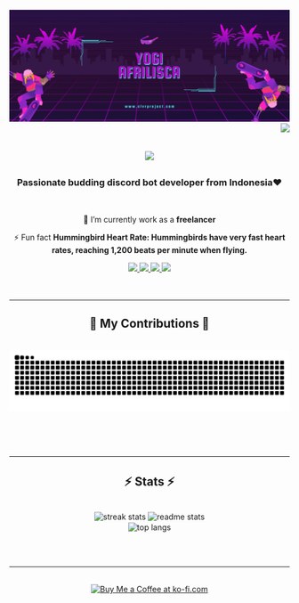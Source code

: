 ![logo](./banner.png)
<img align="right" src="https://visitor-badge.laobi.icu/badge?page_id=YogiAfriisca95.YogiAfriisca95" />

<h1 align="center">
    <img src="https://readme-typing-svg.herokuapp.com/?font=Righteous&size=35&center=true&vCenter=true&width=500&height=70&duration=4000&lines=Hi+There!+👋;+I'm+Yogi+Afrilisca!;" />
</h1>

<h3 align="center">Passionate budding discord bot developer from Indonesia❤</h3>

<br/>

<div align="center">
 
 🔭 I’m currently work as a **freelancer**
 
⚡ Fun fact **Hummingbird Heart Rate: Hummingbirds have very fast heart rates, reaching 1,200 beats per minute when flying.**

 </div>
 
<div align="center"> 
 <a href="https://discord.gg/vH5Kt9ABtd" target="_blank">
    <img src="https://img.shields.io/discord/768556823550795776?label=Discord&logo=discord&style=for-the-badge" />
  </a>
  <a href="mailto:yogi.lenovoa1000@gmail.com">
    <img src="https://img.shields.io/badge/Gmail-333333?style=for-the-badge&logo=gmail&logoColor=red" />
  </a>
  <a href="https://www.linkedin.com/in/yogi-afrilisca-795b75229/" target="_blank">
    <img src="https://img.shields.io/badge/LinkedIn-0077B5?style=for-the-badge&logo=linkedin&logoColor=white" />
  </a>
  <a href="https://yogiafrilisca95.github.io" target="_blank">
     <img src="https://img.shields.io/badge/Portfolio-FF5722?style=for-the-badge&logo=todoist&logoColor=white" />
  </a>
   
</div>

 <!-- <hr/> -->

<!-- <h2 align="center">⚒️ Languages-Frameworks-Tools ⚒️</h2> -->
<br/>
<!-- <div align="center">
    <img src="https://skillicons.dev/icons?i=bootstrap,html,css,vscode,github,figma,git" />
    <img src="https://skillicons.dev/icons?i=nodejs,javascript,mongodb,java,mysql,sqlite" /><br>
</div> -->

<br/>
<hr/>

<div align="center">
  <h2>🐍 My Contributions 🐍</h2>
  <br>
  <img alt="snake eating my contributions" src="https://raw.githubusercontent.com/yogiafrilisca95/yogiafrilisca95/output/github-contribution-grid-snake.svg" />
  
  <br/><br/><br/>
</div>

<hr/>

<h2 align="center">⚡ Stats ⚡</h2>
<br>
<div align=center>
  <img width=390 src="https://streak-stats.demolab.com/?user=YogiAfrilisca95&count_private=true&theme=radical&border_radius=10" alt="streak stats"/>
  <img width=390 src="https://github-readme-stats.vercel.app/api?username=YogiAfrilisca95&count_private=true&show_icons=true&theme=radical&rank_icon=github&border_radius=10" alt="readme stats" />
  <br/>
  <img width=325 align="center" src="https://github-readme-stats.vercel.app/api/top-langs/?username=YogiAfrilisca95&hide=HTML&langs_count=8&layout=compact&theme=radical&border_radius=10&size_weight=0.5&count_weight=0.5&exclude_repo=github-readme-stats" alt="top langs" />

<br/><br/>

<hr/>

<br/>

<div align="center">
<a href='https://ko-fi.com/V7V4RAK9C' target='_blank'><img height='64' style='border:0px;height:64px;' src='https://storage.ko-fi.com/cdn/kofi1.png?v=3' border='0' alt='Buy Me a Coffee at ko-fi.com' /></a>
</div>

<br/>
